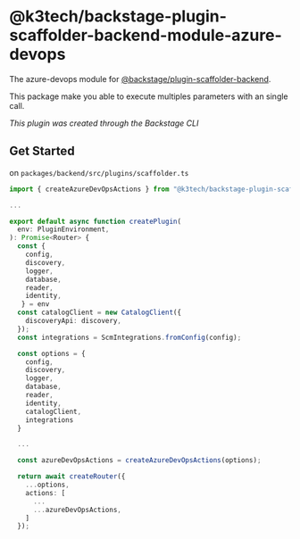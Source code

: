 # @k3tech/backstage-plugin-scaffolder-backend-module-azure-devops

The azure-devops module for [@backstage/plugin-scaffolder-backend](https://www.npmjs.com/package/@backstage/plugin-scaffolder-backend).

This package make you able to execute multiples parameters with an single call.

_This plugin was created through the Backstage CLI_

## Get Started

on `packages/backend/src/plugins/scaffolder.ts`

```ts
import { createAzureDevOpsActions } from "@k3tech/backstage-plugin-scaffolder-backend-module-azure-devops";

...

export default async function createPlugin(
  env: PluginEnvironment,
): Promise<Router> {
  const { 
    config,
    discovery,
    logger,
    database,
    reader,
    identity,
   } = env
  const catalogClient = new CatalogClient({
    discoveryApi: discovery,
  });
  const integrations = ScmIntegrations.fromConfig(config);

  const options = {
    config,
    discovery,
    logger,
    database,
    reader,
    identity,
    catalogClient,
    integrations
  }

  ...

  const azureDevOpsActions = createAzureDevOpsActions(options);

  return await createRouter({
    ...options,
    actions: [
      ...
      ...azureDevOpsActions,
    ]
  });

```